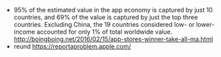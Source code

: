 - 95% of the estimated value in the app economy is captured by just 10 countries, and 69% of the value is captured by just the top three countries. Excluding China, the 19 countries considered low- or lower-income accounted for only 1% of total worldwide value. http://boingboing.net/2016/02/15/app-stores-winner-take-all-ma.html
- reund https://reportaproblem.apple.com/

